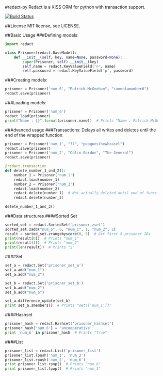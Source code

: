 #redact-py
Redact is a KISS ORM for python with transaction support.

[![Build Status](https://travis-ci.org/df3n5/redact-py.svg?branch=master)](https://travis-ci.org/df3n5/redact-py)

##License
MIT license, see LICENSE.

##Basic Usage
###Defining models:
```python
import redact

class Prisoner(redact.BaseModel):
	def __init__(self, key, name=None, password=None):
		super(Prisoner, self).__init__(key)
		self.name = redact.KeyValueField('n', name)
		self.password = redact.KeyValueField('p', password)
```


###Creating models:
```python
prisoner = Prisoner('num_6', "Patrick McGoohan", "iamnotanumber6")
redact.save(prisoner)
```

###Loading models:
```python
prisoner = Prisoner('num_6')
redact.load(prisoner)
print("Name : {}".format(prisoner.name))  # Prints "Name : Patrick McGoohan"
```

##Advanced usage
###Transactions:
Delays all writes and deletes until the end of the wrapped function:
```python
prisoner = Prisoner('num_1', "??", "popgoesthewheasel")
redact.save(prisoner)
prisoner = Prisoner('num_2', "Colin Gordon", "The General")
redact.save(prisoner)

@redact.transaction
def delete_number_1_and_2():
    number_1 = Prisoner('num_1')
	redact.load(number_1)
	number_2 = Prisoner('num_2')
	redact.load(number_2)
	redact.delete(number_1)  # Not actually deleted until end of function
	redact.delete(number_2)
	
delete_number_1_and_2()
```

###Data structures
####Sorted Set
```python
sorted_set = redact.SortedSet('prisoner_zset')
sorted_set.zadd("num_6", 6, "num_1", 1, "num_2", 2)
result = sorted_set.zrangebyscore(0, 5)  # Get first 5 prisoner IDs
print(result[0])  # Prints "num_1"
print(result[1])  # Prints "num_2"
print(len(result))  # Prints "2"
```

####Set
```python
set_a = redact.Set('prisoner_set_a')
set_a.add("num_1")
set_a.add("num_2")

set_b = redact.Set('prisoner_set_b')
set_b.add("num_2")
set_b.add("num_6")

set_a.difference_update(set_b)
print set_a.smembers()  # Prints "set(['num_1'])"
```

####Hashset
```python
prisoner_hash = redact.Hashset('prisoner_hashset')
prisoner_hash['num_6'] = 'uncooperative'
print 'num_6' in prisoner_hash  # Prints "True"
```

####List
```python
prisoner_list = redact.List('prisoner_list')
prisoner_list.lpush('num_1', 'num_2')
prisoner_list.rpush('num_5', 'num_6')
print prisoner_list.rpop()  # Prints "num_6"
print prisoner_list.lpop()  # Prints "num_1"
```
